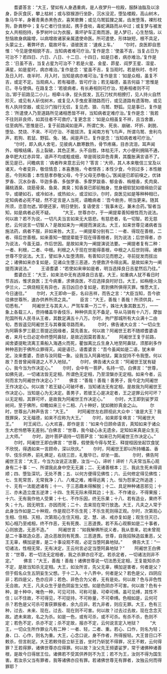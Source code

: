 <!-- { "loadSidebar": true } -->
　　耆婆答言：“大王，譬如有人身遇重病，是人夜梦升一柱殿，服酥油脂及以涂身，卧灰食灰，攀上枯树；或与猕猴游行坐卧，沉水没泥，堕坠楼殿，高山树木，象马牛羊，身著青黄赤黑色衣，喜笑歌舞；或见乌鹫狐狸之属，齿发堕落，裸形枕狗，卧粪秽中；复与亡者行住坐起，携手食啖，毒蛇满路而从中过；或复梦与被发女人共相抱持，多罗树叶以为衣服，乘坏驴车正南而游。是人梦已，心生愁恼，以愁恼故身病踰增，以病增故诸家亲属遣使命医。所可遣使，形体缺短，根不具足，头蒙尘土，著弊坏衣，载故坏车，语彼医言：‘速疾上车。’
　　“尔时，良医即自思惟：‘今见是使相貌不吉，当知病者难可疗治。’复作是念：‘使虽不吉，当复占日为可治不？若四日、六日、八日、十二日、十四日，如是日者，病亦难治。’复作是念：‘日虽不吉，当复占星为可治不？若是火星、金星、昴星、阎罗王星、湿星、满星，如是星时，病亦难治。’复作是念：‘星虽不吉，复当观时。若是秋时、冬时及日入时、夜半时、月入时，当知是病亦难可治。’复作是言：‘如是众相，虽复不吉，或定不定。当观病人，若有福德，皆可疗治；若无福德，虽吉何益？’思惟是已，寻与使俱。在路复念：‘若彼病者，有长寿相则可疗治，短寿相者则不可治。’即于前路见二小儿，相牵斗诤，捉头拔发，瓦石刀杖共相撩打，见人持火自然殄灭，或见有人斫伐树木，或复见人手曳皮革随路而行，或见道路有遗落物，或见有人执持空器，或见沙门独行无侣，复见虎、狼、乌鹫、野狐。见是事已，复作是念：‘所遣使人乃至道路所见诸相悉皆不祥，当知病者定难疗治。’复作是念：‘我若不往则非良师，如其往者不可救疗。’复更念言：‘如是众相虽复不祥，且当舍置，往至病所。’思惟是已，复于前路闻如是声，所谓亡失、死丧、崩破、坏折、剥脱、堕坠、焚烧、不来、不可疗治、不能拔济。复闻南方有飞鸟声，所谓乌鹫、舍利鸟声，若狗、若鼠、野狐、兔、猪。闻是声已，复作是念：‘当知病者难可疗治。’
　　“尔时，即入病人舍宅，见彼病人数寒数热，骨节疼痛，目赤流泪，耳声闻外，咽喉结痛，舌上裂破，其色正黑，头不自胜，体枯无汗，大小便利拥隔不通，身卒肥大红赤异常，语声不均或粗或细，举是斑驳异色青黄，其腹胀满言语不了。医见是已，问瞻病言：‘病者昨来意志云何？’答言：‘大师，其人本来敬信三宝及以诸天，今者变异，敬信情息；本喜惠施，今者悭吝；本性少食，今则过多；本性敝恶，今则和善；本性慈孝恭敬父母，今于父母无恭敬心。’医闻是已即前嗅之，优钵罗香、沉水杂香、毕迦多香、多伽罗香、多摩罗跋香、郁金香、栴檀香，炙肉臭、蒱桃酒臭、烧筋骨臭、鱼臭、粪臭；知香臭已即前触身，觉身细软犹如缯绵劫贝娑华，或硬如石，或冷如冰，或热如火，或涩如沙。尔时，良医见如是等种种相已，定知病者必死不疑，然不定言是人当死，语瞻病者：‘吾今剧务，明当更来。随其所须，恣意勿遮。’即便还家，明日使到，复语使言：‘我事未讫，兼未合药。’智者当知，如是病者必死不疑。
　　“大王，世尊亦尔，于一阐提辈善知根性而为说法。何以故？若不为说，一切凡夫当言如来无大慈悲。有慈悲者，名一切智。若无慈悲，云何说言一切智人？是故如来为一阐提而演说法。大王，如来世尊见诸病者当施法药，病者不服，非如来咎。大王，一阐提辈分别有二：一者、得现在善根，二者、得后世善根。如来善知一闇提辈能于现在得善根者，则为说法；后世得者，亦为说法，今虽无益，作后世因。是故如来为一阐提演说法要。一阐提者复有二种：一者、利根，二者、中根。利根之人于现在世能得善根，中根之人后世则得。诸佛世尊不空说法。大王，譬如净人坠堕清厕，有善知识见而愍之，寻前捉发而拔出之；诸佛如来亦复如是，见诸众生堕三恶道，方便救济令得出离。是故如来为一阐提而演说法。”
　　王语耆婆：“若使如来审如是者，明当选择良日吉星然后乃往。”
　　耆婆白王：“大王，如来法中无有选择良日吉星。大王，如重病人犹不看日时节吉凶，惟求良医；王今病重，求佛良医，不应选择良时好日。大王，如栴檀火及伊兰火，二俱烧相无有异也，吉日凶日亦复如是，若到佛所俱得灭罪。惟愿大王，今日速往。”
　　尔时，大王即命一臣，名曰吉祥，而告之言：“大臣当知，吾今欲往佛世尊所，速办供养所须之具。”
　　臣言：“大王，善哉！善哉！所须供具，一切悉有。”
　　阿阇世王与其夫人，严驾车乘一万二千，姝壮大象其数五万，一一象上各载三人，赍持幡盖华香伎乐，种种供具无不备足，导从马骑有十八万，摩伽陀国所有人民寻从王者，其数足满五十八万。尔时，拘尸那城所有大众满十二由旬，悉皆遥见阿阇世王与其眷属寻路而来。
　　尔时，佛告诸大众言：“一切众生为阿耨多罗三藐三菩提近因缘者，莫先善友。何以故？阿阇世王若不随顺耆婆语者，来月七日必定命终堕阿鼻狱，是故近因莫若善友。”
　　阿阇世王复于前路，闻舍婆提毗流离王乘船入海遇火而死，瞿伽离比丘生身入地至阿鼻狱，须那刹多作种种恶到于佛所众罪得灭。闻是语已，语耆婆言：“吾今虽闻如是二语，犹未审定。汝来耆婆，吾欲与汝同载一象。设我当入阿鼻地狱，冀汝捉持不令我堕。何以故？吾昔曾闻得道之人不入地狱。”
　　尔时，佛告诸大众言：“阿阇世王犹有疑心，我今当为作决定心。”
　　尔时，会中有一菩萨，名持一切，白佛言：“世尊，如佛先说，一切诸法皆无定相，所谓色无定相，乃至涅槃亦无定相。如来今者，云何而言为阿阇世作决定心？”
　　佛言：“善哉！善哉！善男子，我今定为阿阇世王作决定心。何以故？若王疑心可破坏者，当知诸法无有定相，是故我为阿阇世王作决定心，当知是心为无决定。善男子，若彼王心是决定者，王之逆罪云何可坏？以无定相，其罪可坏，是故我为阿阇世王作决定心。”
　　尔时，大王即到娑罗双树间，至于佛所，仰瞻如来三十二相、八十种好，犹如微妙真金之山。
　　尔时，世尊出八种声告言：“大王。”
　　时阿阇世左右顾视此大众中：‘谁是大王？我既罪戾，又无福德，如来不应称为大王。’
　　尔时，如来即复唤言：“阿阇世大王。”
　　时王闻已，心大欢喜，即作是言：“如来今日顾命语言，真知如来于诸众生大悲怜愍等无差别。”白佛言：“世尊，我今疑心永无遗余，定知如来真是众生无上大师。”
　　尔时，迦叶菩萨语持一切菩萨言：“如来已为阿阇世王作决定心。”
　　尔时，阿阇世王即白佛言：“世尊，假使我今得与梵王、释提桓因坐起饮食犹不欣悦，得遇如来一言顾命，深以欣庆。”
　　尔时，阿阇世王即以所持幡盖、香华、伎乐供养，前礼佛足，右绕三匝，礼敬毕已，却坐一面。
　　尔时，佛告阿阇世王言：“大王，今当为汝说正法要，汝当一心，谛听！谛听！凡夫常当系心观身有二十事：一、所谓我此身中空无无漏；二、无诸善根本；三、我此生死未得调顺；四、堕坠深坑，无处不畏；五、以何方便得见佛性；六、云何修定得见佛性；七、生死常苦，无常我净；八、八难之难，难得远离；九、恒为怨家之所追逐；十、无有一法能遮诸有；十一、于三恶趣未得解脱；十二、具足种种诸恶邪见；十三、亦未造立度五逆津；十四、生死无际未得其边；十五、不作诸业，不得果报；十六、无有我作他人受果；十七、不作乐因，终无乐果；十八、若有造业，果终不失；十九、因无明生，亦因而死；二十、去来现在常行放逸。大王，凡夫之人常于此身当作如是二十种观，作是观已不乐生死；不乐生死则得正观。尔时，次第观心生相、住相、灭相，次第观心生住灭相，定、慧、进、戒亦复如是；观生住灭已，知心相乃至戒相，终不作恶，无有死畏、三恶道畏。若不系心观察如是二十事者，心则放逸，无恶不造。”
　　阿阇世言：“如我解佛所说义者，我从昔来，初未曾观是二十事故造众恶，造众恶故则有死畏、三恶道畏。世尊，自我招殃造兹重恶，父王无辜，横加逆害，是二十事设观不观，必定当堕阿鼻地狱。”
　　佛告大王：“一切诸法，性相无常，无有决定，王云何言必定当堕阿鼻地狱？”
　　阿阇世王白佛言：“世尊，若一切法无定相者，我之杀罪亦应不定。若杀定者，一切诸法则非不定。”
　　佛言：“大王，善哉！善哉！诸佛世尊说一切法悉无定相，王复能知杀亦不定，是故当知杀无定相。大王，如汝所言，先父无辜，横加逆害者，何者是父？但于假名众生五阴妄生父想。于十二入、十八界中，何者是父？若色是父，四阴应非；若四是父，色亦应非；若色、非色合为父者，无有是处。何以故？色与非色性无合故。大王，凡夫众生于是色阴妄生父想。如是色阴亦不可害。何以故？色有十种，是十种中，唯色一种，可见可持、可称可量、可牵可缚。虽可见缚，其性不住；以不住故，不可得见，不可捉持，不可称量，不可牵缚。色相如是，云何可杀？若色是父可杀可害获罪报者，余九应非。若九非者，则应无罪。大王，色有三种，过去、未来、现在。过去、现在则不可害。何以故？过去过去故，现在念念灭故。遮未来故，名之为杀。如是一色，或有可杀，或不可杀。有杀不杀，色则不定；若色不定，杀亦不定；杀不定故，报亦不定，云何说言定入地狱？
　　“大王，一切众生所作罪业凡有二种：一者、轻，二者、重。若心、口作，则名为轻；身、口、心作，则名为重。大王，心念口说，身不作者，所得报轻。大王昔日口不敕杀，但言削足。大王若敕侍臣立斩王首，坐时乃斩犹不得罪，况王不敕，云何得罪？王若得罪，诸佛世尊亦应得罪。何以故？汝父先王频婆娑罗，常于诸佛种诸善根，是故今日得居王位。诸佛若不受其供养则不为王；若不为王，汝则不得为国生害。若汝杀父当有罪者，我等诸佛亦应有罪。若诸佛世尊无有罪者，汝独云何而得罪耶？
